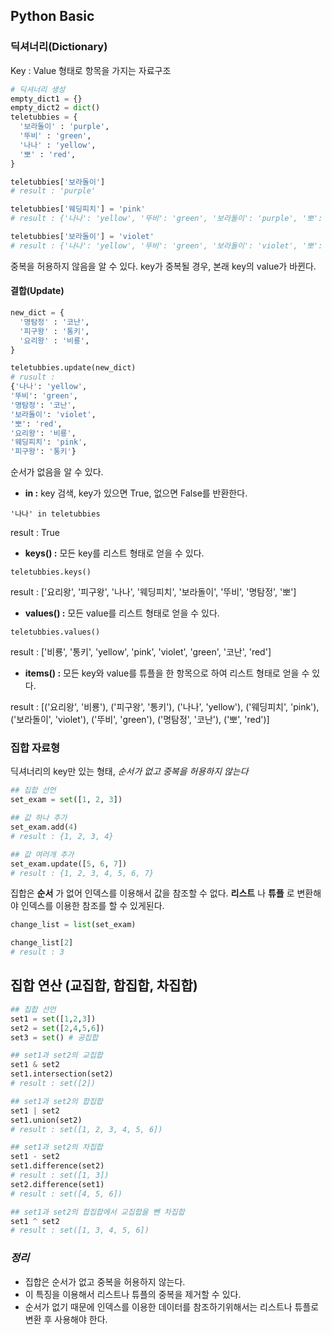 ## Python Basic

### 딕셔너리(Dictionary)
Key : Value 형태로 항목을 가지는 자료구조

```python
# 딕셔너리 생성
empty_dict1 = {}
empty_dict2 = dict()
teletubbies = {
  '보라돌이' : 'purple',
  '뚜비' : 'green',
  '나나' : 'yellow',
  '뽀' : 'red',
}

teletubbies['보라돌이']
# result : 'purple'

teletubbies['웨딩피치'] = 'pink'
# result : {'나나': 'yellow', '뚜비': 'green', '보라돌이': 'purple', '뽀': 'red', '웨딩피치': 'pink'}

teletubbies['보라돌이'] = 'violet'
# result : {'나나': 'yellow', '뚜비': 'green', '보라돌이': 'violet', '뽀': 'red', '웨딩피치': 'pink'}
```
중복을 허용하지 않음을 알 수 있다. key가 중복될 경우, 본래 key의 value가 바뀐다.

#### 결합(Update)
```python
new_dict = {
  '명탐정' : '코난',
  '피구왕' : '통키',
  '요리왕' : '비룡',
}  

teletubbies.update(new_dict)
# rusult :
{'나나': 'yellow',
'뚜비': 'green',
'명탐정': '코난',
'보라돌이': 'violet',
'뽀': 'red',
'요리왕': '비룡',
'웨딩피치': 'pink',
'피구왕': '통키'}

```
순서가 없음을 알 수 있다.

- **in :** key 검색, key가 있으면 True, 없으면 False를 반환한다.

`'나나' in teletubbies`

result : True

- **keys() :** 모든 key를 리스트 형태로 얻을 수 있다.

`teletubbies.keys()`

result : ['요리왕', '피구왕', '나나', '웨딩피치', '보라돌이', '뚜비', '명탐정', '뽀']

- **values() :** 모든 value를 리스트 형태로 얻을 수 있다.

`teletubbies.values()`

result : ['비룡', '통키', 'yellow', 'pink', 'violet', 'green', '코난', 'red']

- **items() :** 모든 key와 value를 튜플을 한 항목으로 하여 리스트 형태로 얻을 수 있다.

result : [('요리왕', '비룡'), ('피구왕', '통키'), ('나나', 'yellow'), ('웨딩피치', 'pink'), ('보라돌이', 'violet'), ('뚜비', 'green'), ('명탐정', '코난'), ('뽀', 'red')]

### 집합 자료형
딕셔너리의 key만 있는 형태, *순서가 없고 중복을 허용하지 않는다*

```python
## 집합 선언
set_exam = set([1, 2, 3])

## 값 하나 추가
set_exam.add(4)
# result : {1, 2, 3, 4}

## 값 여러개 추가
set_exam.update([5, 6, 7])
# result : {1, 2, 3, 4, 5, 6, 7}
```

집합은 **순서** 가 없어 인덱스를 이용해서 값을 참조할 수 없다. **리스트** 나 **튜플** 로 변환해야 인덱스를 이용한 참조를 할 수 있게된다.

```python
change_list = list(set_exam)

change_list[2]
# result : 3
```

## 집합 연산 (교집합, 합집합, 차집합)

```python
## 집합 선언
set1 = set([1,2,3])
set2 = set([2,4,5,6])
set3 = set() # 공집합

## set1과 set2의 교집합
set1 & set2
set1.intersection(set2)
# result : set([2])

## set1과 set2의 합집합
set1 | set2
set1.union(set2)
# result : set([1, 2, 3, 4, 5, 6])

## set1과 set2의 차집합
set1 - set2
set1.difference(set2)
# result : set([1, 3])
set2.difference(set1)
# result : set([4, 5, 6])

## set1과 set2의 합집합에서 교집합을 뺀 차집합
set1 ^ set2
# result : set([1, 3, 4, 5, 6])
```

### *정리*
- 집합은 순서가 없고 중복을 허용하지 않는다.
- 이 특징을 이용해서 리스트나 튜플의 중복을 제거할 수 있다.
- 순서가 없기 때문에 인덱스를 이용한 데이터를 참조하기위해서는 리스트나 튜플로 변환 후 사용해야 한다.

